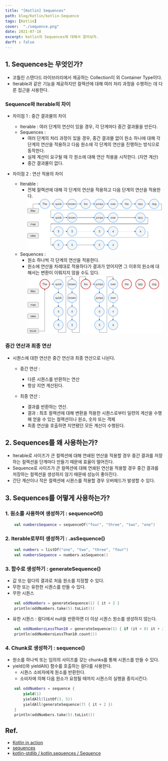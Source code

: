 ```yaml
---
title: "[Kotlin] Sequences"
path: blog/Kotlin/kotlin-Sequence
tags: [Kotlin]
cover:  "./sequence.png"
date: 2021-07-18
excerpt: kotlin의 Sequences에 대해서 알아보자.
darft : false
---
```


## 1. Sequences는 무엇인가?

* 코틀린 스탠다드 라이브러리에서 제공하는 Collection이 외 Container Type이다. 
* Iterable과 같은 기능을 제공하지만 컬렉션에 대해 여러 처리 과정을 수행하는 데 다른 접근을 사용한다.

### Sequence와 Iterable의 차이 
* 차이점 1 : 중간 결과물의 차이 
    * Iterable : 여러 단계의 연산이 있을 경우, 각 단계마다 중간 결과물을 만든다. 
    * Sequences : 
        * 여러 단계의 처리 과정이 있을 경우, 중간 결과물 없이 원소 하나에 대해 각 단계의 연산을 적용하고 다음 원소에 각 단계의 연산을 진행하는 방식으로 동작한다.
        * 실제 계산이 요구될 때 각 원소에 대해 연산 적용을 시작한다. (지연 계산)
        * 중간 결과물이 없다. 

* 차이점 2 : 연산 적용의 차이
    * Iterable : 
        * 전체 컬렉션에 대해 각 단계의 연산을 적용하고 다음 단계의 연산을 적용한다.
     ![](./list-processing.png)
    * Sequences : 
        * 원소 하나씩 각 단계의 연산을 적용한다.
        * 원소에 연산을 차례대로 적용하다가 결과가 얻어지면 그 이후의 원소에 대해서는 변환이 이뤄지지 않을 수도 있다.
    ![](./sequence-processing.png)



### 중간 연산과 최종 연산
* 시퀀스에 대한 연산은 중간 연산과 최종 연산으로 나뉜다.
    * 중간 연산 : 
        * 다른 시퀀스를 반환하는 연산
        * 항상 지연 계산된다.

    * 최종 연산 : 
        * 결과를 반환하는 연산. 
        * 결과 : 최초 컬렉션에 대해 변환을 적용한 시퀀스로부터 일련의 계산을 수행해 얻을 수 있는 컬렉션이나 원소, 숫자 또는 객체 
        * 최종 연산을 호출하면 지연됐던 모든 계산이 수행된다.


## 2. Sequences를 왜 사용하는가?
* Iterable로 사이즈가 큰 컬렉션에 대해 연쇄된 연산을 적용할 경우  중간 결과를 저장하는 컬렉션을 단계마다 만들기 때문에 효율이 떨어진다.
* Sequence로 사이즈가 큰 컬렉션에 대해 연쇄된 연산을 적용할 경우 중간 결과를 저장하는 컬렉션을 생성하지 않기 때문에 성능이 좋아진다.
* 간단 계산이나 작은 컬렉션에 시퀀스를 적용할 경우 오버헤드가 발생할 수 있다.

## 3. Sequences를 어떻게 사용하는가?
### 1. 원소를 사용하여 생성하기 : sequenceOf()
```kotlin
    val numbersSequence = sequenceOf("four", "three", "two", "one")
```
### 2. Iterable로부터 생성하기 : .asSequence()
```kotlin
    val numbers = listOf("one", "two", "three", "four")
    val numbersSequence = numbers.asSequence()
```
### 3. 함수로 생성하기 : generateSequence()
* 값 또는 람다의 결과로 처음 원소를 지정할 수 있다.
* 무한 또는 유한한 시퀀스를 만들 수 있다. 
* 무한 시퀀스 
```kotlin
    val oddNumbers = generateSequence(1) { it + 2 } 
    println(oddNumbers.take(5).toList())
```
* 유한 시퀀스 : 람다에서 null을 반환하면 더 이상 시퀀스 원소를 생성하지 않는다. 
```kotlin
    val oddNumbersLessThan10 = generateSequence(1) { if (it < 8) it + 2 else null }
    println(oddNumbersLessThan10.count())
```
### 4. Chunk로 생성하기 : sequence()
* 원소를 하나씩 또는 임의의 사이즈를 갖는 chunks를 통해 시퀀스를 만들 수 있다.
*  yield()와 yieldAll() 함수를 호출하는 람다를 사용한다.
    * 시퀀스 소비자에게 원소를 반환한다.
    * 소비자에 의해 다음 원소가 요청될 때까지 시퀀스의 실행을 중지시킨다.
```kotlin
    val oddNumbers = sequence {
        yield(1)
        yieldAll(listOf(3, 5))
        yieldAll(generateSequence(7) { it + 2 })
    }
    println(oddNumbers.take(5).toList())
```


## Ref.
* [Kotlin in action](http://www.kyobobook.co.kr/product/detailViewKor.laf?ejkGb=KOR&mallGb=KOR&barcode=9791161750712&orderClick=LEa&Kc=)
* [sequences](https://kotlinlang.org/docs/sequences.html)
* [kotlin-stdlib / kotlin.sequences / Sequence](https://kotlinlang.org/api/latest/jvm/stdlib/kotlin.sequences/-sequence/)
